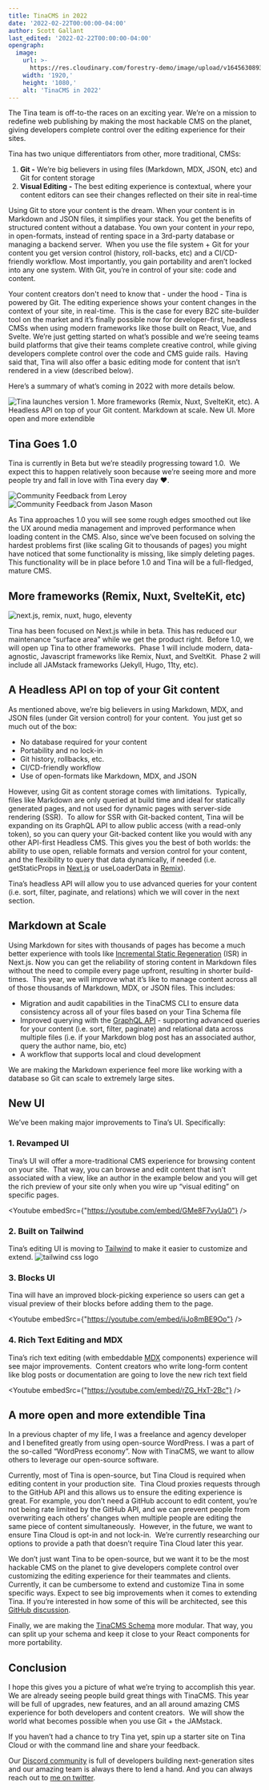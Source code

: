 ```yaml
---
title: TinaCMS in 2022
date: '2022-02-22T00:00:00-04:00'
author: Scott Gallant
last_edited: '2022-02-22T00:00:00-04:00'
opengraph:
  image:
    url: >-
      https://res.cloudinary.com/forestry-demo/image/upload/v1645630893/blog-media/tinacms-2022-vision.png
    width: '1920,'
    height: '1080,'
    alt: 'TinaCMS in 2022'
---
```


The Tina team is off-to-the races on an exciting year. We’re on a mission to redefine web publishing by making the most hackable CMS on the planet, giving developers complete control over the editing experience for their sites.

Tina has two unique differentiators from other, more traditional, CMSs:

1.  **Git -** We’re big believers in using files (Markdown, MDX, JSON, etc) and Git for content storage
2.  **Visual Editing -** The best editing experience is contextual, where your content editors can see their changes reflected on their site in real-time

Using Git to store your content is the dream. When your content is in Markdown and JSON files, it simplifies your stack. You get the benefits of structured content without a database. You own your content in _your_ repo, in open-formats, instead of renting space in a 3rd-party database or managing a backend server.  When you use the file system + Git for your content you get version control (history, roll-backs, etc) and a CI/CD-friendly workflow. Most importantly, you gain portability and aren’t locked into any one system. With Git, you’re in control of your site: code and content.

Your content creators don't need to know that - under the hood - Tina is powered by Git. The editing experience shows your content changes in the context of your site, in real-time.  This is the case for every B2C site-builder tool on the market and it’s finally possible now for developer-first, headless CMSs when using modern frameworks like those built on React, Vue, and Svelte. We’re just getting started on what’s possible and we’re seeing teams build platforms that give their teams complete creative control, while giving developers complete control over the code and CMS guide rails.  Having said that, Tina will also offer a basic editing mode for content that isn’t rendered in a view (described below).

Here’s a summary of what’s coming in 2022 with more details below.

![Tina launches version 1. More frameworks (Remix, Nuxt, SvelteKit, etc). A Headless API on top of your Git content. Markdown at scale. New UI. More open and more extendible](https://res.cloudinary.com/forestry-demo/image/upload/v1645630893/blog-media/tinacms-2022-vision.png)

## Tina Goes 1.0

Tina is currently in Beta but we’re steadily progressing toward 1.0.  We expect this to happen relatively soon because we’re seeing more and more people try and fall in love with Tina every day ❤️.

![Community Feedback from Leroy](https://res.cloudinary.com/forestry-demo/image/upload/v1645631378/blog-media/tinacms-community-feedback-leroy.png)
![Community Feedback from Jason Mason](https://res.cloudinary.com/forestry-demo/image/upload/v1645631378/blog-media/tinacms-community-feedback-jason.png)

As Tina approaches 1.0 you will see some rough edges smoothed out like the UX around media management and improved performance when loading content in the CMS. Also, since we’ve been focused on solving the hardest problems first (like scaling Git to thousands of pages) you might have noticed that some functionality is missing, like simply deleting pages.  This functionality will be in place before 1.0 and Tina will be a full-fledged, mature CMS.

## More frameworks (Remix, Nuxt, SvelteKit, etc)

![next.js, remix, nuxt, hugo, eleventy](https://res.cloudinary.com/forestry-demo/image/upload/v1645631638/blog-media/SSG-logos.png)

Tina has been focused on Next.js while in beta. This has reduced our maintenance “surface area” while we get the product right.  Before 1.0, we will open up Tina to other frameworks.  Phase 1 will include modern, data-agnostic, Javascript frameworks like Remix, Nuxt, and SveltKit.  Phase 2 will include all JAMstack frameworks (Jekyll, Hugo, 11ty, etc).

## A Headless API on top of your Git content

As mentioned above, we’re big believers in using Markdown, MDX, and JSON files (under Git version control) for your content.  You just get so much out of the box:

- No database required for your content
- Portability and no lock-in
- Git history, rollbacks, etc.
- CI/CD-friendly workflow
- Use of open-formats like Markdown, MDX, and JSON

However, using Git as content storage comes with limitations.  Typically, files like Markdown are only queried at build time and ideal for statically generated pages, and not used for dynamic pages with server-side rendering (SSR).  To allow for SSR with Git-backed content, Tina will be expanding on its GraphQL API to allow public access (with a read-only token), so you can query your Git-backed content like you would with any other API-first Headless CMS. This gives you the best of both worlds: the ability to use open, reliable formats and version control for your content, and the flexibility to query that data dynamically, if needed (i.e. getStaticProps in [Next.js](https://nextjs.org/) or useLoaderData in [Remix](https://remix.run/)).

Tina’s headless API will allow you to use advanced queries for your content (i.e. sort, filter, paginate, and relations) which we will cover in the next section.&#x20;

## Markdown at Scale

Using Markdown for sites with thousands of pages has become a much better experience with tools like [Incremental Static Regeneration](https://nextjs.org/docs/basic-features/data-fetching/incremental-static-regeneration) (ISR) in Next.js. Now you can get the reliability of storing content in Markdown files without the need to compile every page upfront, resulting in shorter build-times.  This year, we will improve what it’s like to manage content across all of those thousands of Markdown, MDX, or JSON files. This includes:

- Migration and audit capabilities in the TinaCMS CLI to ensure data consistency across all of your files based on your Tina Schema file
- Improved querying with the [GraphQL API](https://tina.io/docs/graphql/overview/) - supporting advanced queries for your content (i.e. sort, filter, paginate) and relational data across multiple files (i.e. if your Markdown blog post has an associated author, query the author name, bio, etc)
- A workflow that supports local and cloud development

We are making the Markdown experience feel more like working with a database so Git can scale to extremely large sites.

## New UI

We’ve been making major improvements to Tina’s UI. Specifically:

### 1. Revamped UI

Tina’s UI will offer a more-traditional CMS experience for browsing content on your site.  That way, you can browse and edit content that isn’t associated with a view, like an author in the example below and you will get the rich preview of your site only when you wire up “visual editing” on specific pages.

<Youtube embedSrc={"https://youtube.com/embed/GMe8F7vyUa0"} />

### 2. Built on Tailwind

Tina’s editing UI is moving to [Tailwind](https://tailwindcss.com/) to make it easier to customize and extend. ![tailwind css logo](https://res.cloudinary.com/forestry-demo/image/upload/v1645631818/blog-media/tailwindcss.jpg)

### 3. Blocks UI

Tina will have an improved block-picking experience so users can get a visual preview of their blocks before adding them to the page.

<Youtube embedSrc={"https://youtube.com/embed/iiJo8mBE9Oo"} />

### 4. Rich Text Editing and MDX

Tina’s rich text editing (with embeddable [MDX](https://mdxjs.com/) components) experience will see major improvements.  Content creators who write long-form content like blog posts or documentation are going to love the new rich text field

<Youtube embedSrc={"https://youtube.com/embed/rZG_HxT-2Bc"} />

## A more open and more extendible Tina

In a previous chapter of my life, I was a freelance and agency developer and I benefited greatly from using open-source WordPress. I was a part of the so-called “WordPress economy”. Now with TinaCMS, we want to allow others to leverage our open-source software.

Currently, most of Tina is open-source, but Tina Cloud is required when editing content in your production site.  Tina Cloud proxies requests through to the GitHub API and this allows us to ensure the editing experience is great. For example, you don’t need a GitHub account to edit content, you’re not being rate limited by the GitHub API, and we can prevent people from overwriting each others’ changes when multiple people are editing the same piece of content simultaneously.  However, in the future, we want to ensure Tina Cloud is opt-in and not lock-in.  We’re currently researching our options to provide a path that doesn’t require Tina Cloud later this year.

We don’t just want Tina to be open-source, but we want it to be the most hackable CMS on the planet to give developers complete control over customizing the editing experience for their teammates and clients.  Currently, it can be cumbersome to extend and customize Tina in some specific ways. Expect to see big improvements when it comes to extending Tina. If you’re interested in how some of this will be architected, see this [GitHub discussion](https://github.com/tinacms/tinacms/discussions/2402).

Finally, we are making the [TinaCMS Schema](https://tina.io/docs/schema/) more modular. That way, you can split up your schema and keep it close to your React components for more portability.

## Conclusion

I hope this gives you a picture of what we’re trying to accomplish this year.  We are already seeing people build great things with TinaCMS. This year will be full of upgrades, new features, and an all around amazing CMS experience for both developers and content creators.  We will show the world what becomes possible when you use Git + the JAMstack.

If you haven’t had a chance to try Tina yet, spin up a starter site on Tina Cloud or with the command line and share your feedback.

<CreateAppCta ctaText="Try a starter" cliText="npx create-tina-app@latest" />

Our [Discord community](https://discord.com/invite/zumN63Ybpf) is full of developers building next-generation sites and our amazing team is always there to lend a hand. And you can always reach out to [me on twitter](https://twitter.com/scottgallant).

